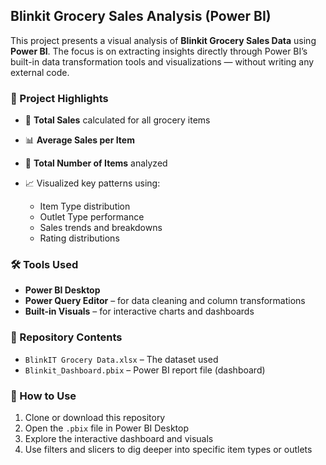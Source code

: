 
##  Blinkit Grocery Sales Analysis (Power BI)

This project presents a visual analysis of **Blinkit Grocery Sales Data** using **Power BI**. The focus is on extracting insights directly through Power BI’s built-in data transformation tools and visualizations — without writing any external code.

### 📌 Project Highlights

* 🔢 **Total Sales** calculated for all grocery items
* 📊 **Average Sales per Item**
* 🧾 **Total Number of Items** analyzed
* 📈 Visualized key patterns using:

  * Item Type distribution
  * Outlet Type performance
  * Sales trends and breakdowns
  * Rating distributions

### 🛠 Tools Used

* **Power BI Desktop**
* **Power Query Editor** – for data cleaning and column transformations
* **Built-in Visuals** – for interactive charts and dashboards

### 📁 Repository Contents

* `BlinkIT Grocery Data.xlsx` – The dataset used
* `Blinkit_Dashboard.pbix` – Power BI report file (dashboard)


### 🚀 How to Use

1. Clone or download this repository
2. Open the `.pbix` file in Power BI Desktop
3. Explore the interactive dashboard and visuals
4. Use filters and slicers to dig deeper into specific item types or outlets




